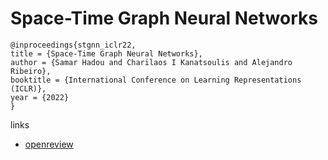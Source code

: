 # Space-Time Graph Neural Networks

```
@inproceedings{stgnn_iclr22,
title = {Space-Time Graph Neural Networks},
author = {Samar Hadou and Charilaos I Kanatsoulis and Alejandro Ribeiro},
booktitle = {International Conference on Learning Representations (ICLR)},
year = {2022}
}
```

links
- [openreview](https://openreview.net/forum?id=XJiajt89Omg)
